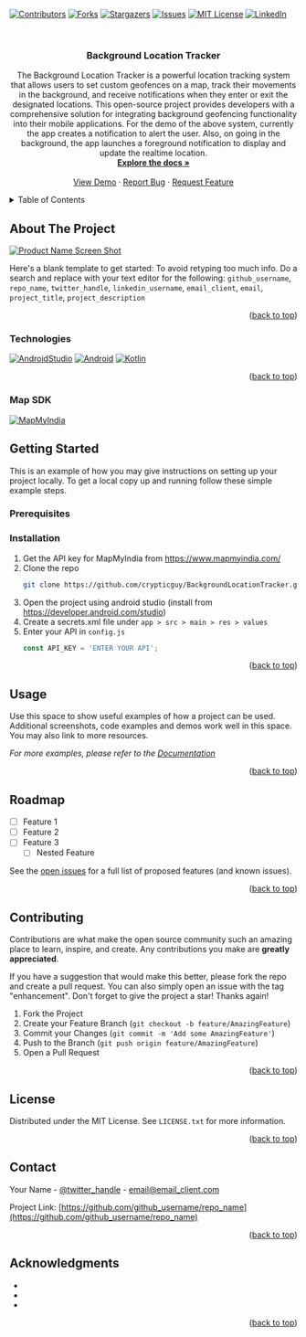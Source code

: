 <!-- Improved compatibility of back to top link: See: https://github.com/othneildrew/Best-README-Template/pull/73 -->
<a name="readme-top"></a>
<!--
*** Thanks for checking out the Best-README-Template. If you have a suggestion
*** that would make this better, please fork the repo and create a pull request
*** or simply open an issue with the tag "enhancement".
*** Don't forget to give the project a star!
*** Thanks again! Now go create something AMAZING! :D
-->



<!-- PROJECT SHIELDS -->
<!--
*** I'm using markdown "reference style" links for readability.
*** Reference links are enclosed in brackets [ ] instead of parentheses ( ).
*** See the bottom of this document for the declaration of the reference variables
*** for contributors-url, forks-url, etc. This is an optional, concise syntax you may use.
*** https://www.markdownguide.org/basic-syntax/#reference-style-links
-->
[![Contributors][contributors-shield]][contributors-url]
[![Forks][forks-shield]][forks-url]
[![Stargazers][stars-shield]][stars-url]
[![Issues][issues-shield]][issues-url]
[![MIT License][license-shield]][license-url]
[![LinkedIn][linkedin-shield]][linkedin-url]



<!-- PROJECT LOGO -->
<br />
<div align="center">
<h3 align="center">Background Location Tracker</h3>

  <p align="center">
    The Background Location Tracker is a powerful location tracking system that allows users to set custom geofences on a map, track their movements in the background, and receive notifications when they enter or exit the designated locations. This open-source project provides developers with a comprehensive solution for integrating background geofencing functionality into their mobile applications. For the demo of the above system, currently the app creates a notification to alert the user. Also, on going in the background, the app launches a foreground notification to display and update the realtime location.
    <br />
    <a href="https://github.com/crypticguy/BackgroundLocationTracker"><strong>Explore the docs »</strong></a>
    <br />
    <br />
    <a href="https://github.com/crypticguy/BackgroundLocationTracker">View Demo</a>
    ·
    <a href="https://github.com/crypticguy/BackgroundLocationTracker/issues">Report Bug</a>
    ·
    <a href="https://github.com/crypticguy/BackgroundLocationTracker/issues">Request Feature</a>
  </p>
</div>



<!-- TABLE OF CONTENTS -->
<details>
  <summary>Table of Contents</summary>
  <ol>
    <li>
      <a href="#about-the-project">About The Project</a>
      <ul>
        <li><a href="#built-with">Built With</a></li>
      </ul>
    </li>
    <li>
      <a href="#getting-started">Getting Started</a>
      <ul>
        <li><a href="#prerequisites">Prerequisites</a></li>
        <li><a href="#installation">Installation</a></li>
      </ul>
    </li>
    <li><a href="#usage">Usage</a></li>
    <li><a href="#contributing">Contributing</a></li>
    <li><a href="#license">License</a></li>
    <li><a href="#contact">Contact</a></li>
    <li><a href="#acknowledgments">Acknowledgments</a></li>
  </ol>
</details>



<!-- ABOUT THE PROJECT -->
## About The Project

[![Product Name Screen Shot][product-screenshot]](https://example.com)

Here's a blank template to get started: To avoid retyping too much info. Do a search and replace with your text editor for the following: `github_username`, `repo_name`, `twitter_handle`, `linkedin_username`, `email_client`, `email`, `project_title`, `project_description`

<p align="right">(<a href="#readme-top">back to top</a>)</p>



### Technologies
[![AndroidStudio][android-studio]][android-url]
[![Android][android]][android-url]
[![Kotlin][kotlin]][kotlin-url]

<p align="right">(<a href="#readme-top">back to top</a>)</p>

### Map SDK
[![MapMyIndia][mapmyindia]][mapmyindia-url]

<!-- GETTING STARTED -->
## Getting Started

This is an example of how you may give instructions on setting up your project locally.
To get a local copy up and running follow these simple example steps.

### Prerequisites

### Installation

1. Get the API key for MapMyIndia from https://www.mapmyindia.com/
2. Clone the repo
   ```sh
   git clone https://github.com/crypticguy/BackgroundLocationTracker.git
   ```
3. Open the project using android studio (install from https://developer.android.com/studio)
4. Create a secrets.xml file under ```app > src > main > res > values``` 
5. Enter your API in `config.js`
   ```js
   const API_KEY = 'ENTER YOUR API';
   ```

<p align="right">(<a href="#readme-top">back to top</a>)</p>



<!-- USAGE EXAMPLES -->
## Usage

Use this space to show useful examples of how a project can be used. Additional screenshots, code examples and demos work well in this space. You may also link to more resources.

_For more examples, please refer to the [Documentation](https://example.com)_

<p align="right">(<a href="#readme-top">back to top</a>)</p>



<!-- ROADMAP -->
## Roadmap

- [ ] Feature 1
- [ ] Feature 2
- [ ] Feature 3
    - [ ] Nested Feature

See the [open issues](https://github.com/github_username/repo_name/issues) for a full list of proposed features (and known issues).

<p align="right">(<a href="#readme-top">back to top</a>)</p>



<!-- CONTRIBUTING -->
## Contributing

Contributions are what make the open source community such an amazing place to learn, inspire, and create. Any contributions you make are **greatly appreciated**.

If you have a suggestion that would make this better, please fork the repo and create a pull request. You can also simply open an issue with the tag "enhancement".
Don't forget to give the project a star! Thanks again!

1. Fork the Project
2. Create your Feature Branch (`git checkout -b feature/AmazingFeature`)
3. Commit your Changes (`git commit -m 'Add some AmazingFeature'`)
4. Push to the Branch (`git push origin feature/AmazingFeature`)
5. Open a Pull Request

<p align="right">(<a href="#readme-top">back to top</a>)</p>



<!-- LICENSE -->
## License

Distributed under the MIT License. See `LICENSE.txt` for more information.

<p align="right">(<a href="#readme-top">back to top</a>)</p>



<!-- CONTACT -->
## Contact

Your Name - [@twitter_handle](https://twitter.com/twitter_handle) - email@email_client.com

Project Link: [https://github.com/github_username/repo_name](https://github.com/github_username/repo_name)

<p align="right">(<a href="#readme-top">back to top</a>)</p>



<!-- ACKNOWLEDGMENTS -->
## Acknowledgments

* []()
* []()
* []()

<p align="right">(<a href="#readme-top">back to top</a>)</p>



<!-- MARKDOWN LINKS & IMAGES -->
<!-- https://www.markdownguide.org/basic-syntax/#reference-style-links -->
[contributors-shield]: https://img.shields.io/github/contributors/crypticguy/BackgroundLocationTracker.svg?style=for-the-badge
[contributors-url]: https://github.com/crypticguy/BackgroundLocationTracker/graphs/contributors
[forks-shield]: https://img.shields.io/github/forks/crypticguy/BackgroundLocationTracker.svg?style=for-the-badge
[forks-url]: https://github.com/crypticguy/BackgroundLocationTracker/network/members
[stars-shield]: https://img.shields.io/github/stars/crypticguy/BackgroundLocationTracker.svg?style=for-the-badge
[stars-url]: https://github.com/crypticguy/BackgroundLocationTracker/stargazers
[issues-shield]: https://img.shields.io/github/issues/crypticguy/BackgroundLocationTracker.svg?style=for-the-badge
[issues-url]: https://github.com/crypticguy/BackgroundLocationTracker/issues
[license-shield]: https://img.shields.io/github/license/crypticguy/BackgroundLocationTracker.svg?style=for-the-badge
[license-url]: https://github.com/crypticguy/BackgroundLocationTracker/blob/master/LICENSE.txt
[linkedin-shield]: https://img.shields.io/badge/-LinkedIn-black.svg?style=for-the-badge&logo=linkedin&colorB=555
[linkedin-url]: https://www.linkedin.com/in/vasu-goel-10751518b/
[product-screenshot]: images/screenshot.png
[kotlin]: https://img.shields.io/badge/Kotlin-0095D5?&style=for-the-badge&logo=kotlin&logoColor=white
[kotlin-url]: https://kotlinlang.org
[android-studio]: https://img.shields.io/badge/Android_Studio-3DDC84?style=for-the-badge&logo=android-studio&logoColor=white
[android]: https://img.shields.io/badge/Android-11-blue
[mapmyindia]: https://cdn-mmi.b-cdn.net/images/logo-m.png
[mapmyindia-url]: https://www.mapmyindia.com/
[android-url]: https://developer.android.com/
<!--[Next.js]: https://img.shields.io/badge/next.js-000000?style=for-the-badge&logo=nextdotjs&logoColor=white
[Next-url]: https://nextjs.org/
[React.js]: https://img.shields.io/badge/React-20232A?style=for-the-badge&logo=react&logoColor=61DAFB
[React-url]: https://reactjs.org/
[Vue.js]: https://img.shields.io/badge/Vue.js-35495E?style=for-the-badge&logo=vuedotjs&logoColor=4FC08D
[Vue-url]: https://vuejs.org/
[Angular.io]: https://img.shields.io/badge/Angular-DD0031?style=for-the-badge&logo=angular&logoColor=white
[Angular-url]: https://angular.io/
[Svelte.dev]: https://img.shields.io/badge/Svelte-4A4A55?style=for-the-badge&logo=svelte&logoColor=FF3E00
[Svelte-url]: https://svelte.dev/
[Laravel.com]: https://img.shields.io/badge/Laravel-FF2D20?style=for-the-badge&logo=laravel&logoColor=white
[Laravel-url]: https://laravel.com
[Bootstrap.com]: https://img.shields.io/badge/Bootstrap-563D7C?style=for-the-badge&logo=bootstrap&logoColor=white
[Bootstrap-url]: https://getbootstrap.com
[JQuery.com]: https://img.shields.io/badge/jQuery-0769AD?style=for-the-badge&logo=jquery&logoColor=white
[JQuery-url]: https://jquery.com -->

